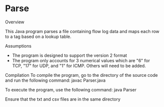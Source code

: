 # Parse

Overview

This Java program parses a file containing flow log data and maps each row to a tag based on a lookup table.

Assumptions
  - The program is designed to support the version 2 format
  - The program only accounts for 3 numerical values which are "6" for TCP, "17" for UDP, and "1" for ICMP. Others will need to be added.

Compilation
To compile the program, go to the directory of the source code and run the following command:
javac Parser.java

To execute the program, use the following command:
java Parser

Ensure that the txt and csv files are in the same directory

